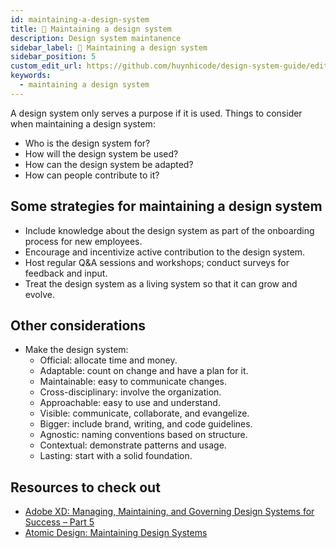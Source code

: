 ```yaml
---
id: maintaining-a-design-system
title: 🙂 Maintaining a design system
description: Design system maintanence
sidebar_label: 🙂 Maintaining a design system
sidebar_position: 5
custom_edit_url: https://github.com/huynhicode/design-system-guide/edit/main/docs/design-system-guide/maintaining-a-design-system.md
keywords:
  - maintaining a design system
---
```


A design system only serves a purpose if it is used. Things to consider when maintaining a design system:

- Who is the design system for?
- How will the design system be used?
- How can the design system be adapted?
- How can people contribute to it?

## Some strategies for maintaining a design system

- Include knowledge about the design system as part of the onboarding process for new employees.
- Encourage and incentivize active contribution to the design system.
- Host regular Q&A sessions and workshops; conduct surveys for feedback and input.
- Treat the design system as a living system so that it can grow and evolve.

## Other considerations

- Make the design system:
  - Official: allocate time and money.
  - Adaptable: count on change and have a plan for it.
  - Maintainable: easy to communicate changes.
  - Cross-disciplinary: involve the organization.
  - Approachable: easy to use and understand.
  - Visible: communicate, collaborate, and evangelize.
  - Bigger: include brand, writing, and code guidelines.
  - Agnostic: naming conventions based on structure.
  - Contextual: demonstrate patterns and usage.
  - Lasting: start with a solid foundation.

## Resources to check out

- [Adobe XD: Managing, Maintaining, and Governing Design Systems for Success – Part 5](https://xd.adobe.com/ideas/principles/design-systems/managing-maintaining-governing-design-systems/)
- [Atomic Design: Maintaining Design Systems](https://atomicdesign.bradfrost.com/chapter-5/)

